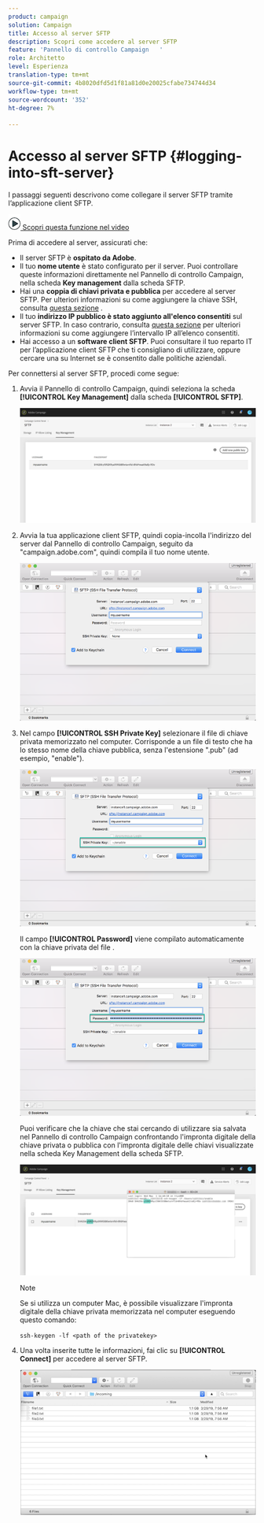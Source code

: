 ```yaml
---
product: campaign
solution: Campaign
title: Accesso al server SFTP
description: Scopri come accedere al server SFTP
feature: 'Pannello di controllo Campaign   '
role: Architetto
level: Esperienza
translation-type: tm+mt
source-git-commit: 4b8020dfd5d1f81a81d0e20025cfabe734744d34
workflow-type: tm+mt
source-wordcount: '352'
ht-degree: 7%

---
```



# Accesso al server SFTP {#logging-into-sft-server}

I passaggi seguenti descrivono come collegare il server SFTP tramite l’applicazione client SFTP.

![](assets/do-not-localize/how-to-video.png)[ Scopri questa funzione nel video](https://video.tv.adobe.com/v/27263?quality=12)

Prima di accedere al server, assicurati che:

* Il server SFTP è **ospitato da Adobe**.
* Il tuo **nome utente** è stato configurato per il server. Puoi controllare queste informazioni direttamente nel Pannello di controllo Campaign, nella scheda **Key management** dalla scheda SFTP.
* Hai una **coppia di chiavi privata e pubblica** per accedere al server SFTP. Per ulteriori informazioni su come aggiungere la chiave SSH, consulta [questa sezione](../../sftp/using/key-management.md) .
* Il tuo **indirizzo IP pubblico è stato aggiunto all&#39;elenco consentiti** sul server SFTP. In caso contrario, consulta [questa sezione](../../sftp/using/ip-range-allow-listing.md) per ulteriori informazioni su come aggiungere l’intervallo IP all’elenco consentiti.
* Hai accesso a un **software client SFTP**. Puoi consultare il tuo reparto IT per l’applicazione client SFTP che ti consigliano di utilizzare, oppure cercare una su Internet se è consentito dalle politiche aziendali.

Per connettersi al server SFTP, procedi come segue:

1. Avvia il Pannello di controllo Campaign, quindi seleziona la scheda **[!UICONTROL Key Management]** dalla scheda **[!UICONTROL SFTP]**.

   ![](assets/sftp_card.png)

1. Avvia la tua applicazione client SFTP, quindi copia-incolla l&#39;indirizzo del server dal Pannello di controllo Campaign, seguito da &quot;campaign.adobe.com&quot;, quindi compila il tuo nome utente.

   ![](assets/do-not-localize/connect1.png)

1. Nel campo **[!UICONTROL SSH Private Key]** selezionare il file di chiave privata memorizzato nel computer. Corrisponde a un file di testo che ha lo stesso nome della chiave pubblica, senza l&#39;estensione &quot;.pub&quot; (ad esempio, &quot;enable&quot;).

   ![](assets/do-not-localize/connect2.png)

   Il campo **[!UICONTROL Password]** viene compilato automaticamente con la chiave privata del file .

   ![](assets/do-not-localize/connect3.png)

   Puoi verificare che la chiave che stai cercando di utilizzare sia salvata nel Pannello di controllo Campaign confrontando l&#39;impronta digitale della chiave privata o pubblica con l&#39;impronta digitale delle chiavi visualizzate nella scheda Key Management della scheda SFTP.

   ![](assets/fingerprint_compare.png)

   >[!NOTE]
   >
   >Se si utilizza un computer Mac, è possibile visualizzare l&#39;impronta digitale della chiave privata memorizzata nel computer eseguendo questo comando:
   >
   >`ssh-keygen -lf <path of the privatekey>`

1. Una volta inserite tutte le informazioni, fai clic su **[!UICONTROL Connect]** per accedere al server SFTP.

   ![](assets/do-not-localize/sftpconnected.png)
